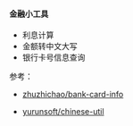 
#### 金融小工具 

- 利息计算
- 金额转中文大写
- 银行卡号信息查询

参考：

- [zhuzhichao/bank-card-info](https://github.com/zhuzhichao/bank-card-info)

- [yurunsoft/chinese-util](https://github.com/Yurunsoft/ChineseUtil)
